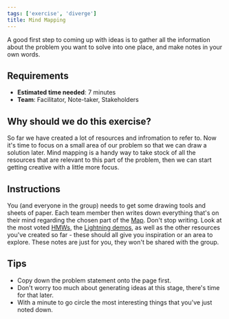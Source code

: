 ```yaml
---
tags: ['exercise', 'diverge']
title: Mind Mapping
---
```


A good first step to coming up with ideas is to gather all the information
about the problem you want to solve into one place, and make notes in your own
words.

## Requirements

- **Estimated time needed**: 7 minutes
- **Team**: Facilitator, Note-taker, Stakeholders

## Why should we do this exercise?

So far we have created a lot of resources and infromation to refer to. Now it's
time to focus on a small area of our problem so that we can draw a solution
later. Mind mapping is a handy way to take stock of all the resources that are
relevant to this part of the problem, then we can start getting creative with a
little more focus.

## Instructions

You (and everyone in the group) needs to get some drawing tools and sheets of
paper. Each team member then writes down everything that's on their mind
regarding the chosen part of the [Map](/exercises/make-a-map). Don't stop
writing. Look at the most voted [HMWs](/exercises/hmw), the [Lightning demos](/exercises/lightning-demos),
as well as the other resources you've created so far - these should all give
you inspiration or an area to explore. These notes are just for you, they won't
be shared with the group.

## Tips

- Copy down the problem statement onto the page first.
- Don't worry too much about generating ideas at this stage, there's time for that later.
- With a minute to go circle the most interesting things that you've just noted down.
